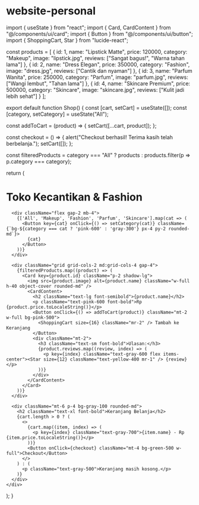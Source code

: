 # website-personal
import { useState } from "react";
import { Card, CardContent } from "@/components/ui/card";
import { Button } from "@/components/ui/button";
import { ShoppingCart, Star } from "lucide-react";

const products = [
  { id: 1, name: "Lipstick Matte", price: 120000, category: "Makeup", image: "lipstick.jpg", reviews: ["Sangat bagus!", "Warna tahan lama"] },
  { id: 2, name: "Dress Elegan", price: 350000, category: "Fashion", image: "dress.jpg", reviews: ["Cantik dan nyaman"] },
  { id: 3, name: "Parfum Wanita", price: 250000, category: "Parfum", image: "parfum.jpg", reviews: ["Wangi lembut", "Tahan lama"] },
  { id: 4, name: "Skincare Premium", price: 500000, category: "Skincare", image: "skincare.jpg", reviews: ["Kulit jadi lebih sehat"] }
];

export default function Shop() {
  const [cart, setCart] = useState([]);
  const [category, setCategory] = useState("All");

  const addToCart = (product) => {
    setCart([...cart, product]);
  };

  const checkout = () => {
    alert("Checkout berhasil! Terima kasih telah berbelanja.");
    setCart([]);
  };

  const filteredProducts = category === "All" ? products : products.filter(p => p.category === category);

  return (
    <div className="p-4">
      <h1 className="text-3xl font-bold text-center mb-4">Toko Kecantikan & Fashion</h1>
      
      <div className="flex gap-2 mb-4">
        {['All', 'Makeup', 'Fashion', 'Parfum', 'Skincare'].map(cat => (
          <Button key={cat} onClick={() => setCategory(cat)} className={`bg-${category === cat ? 'pink-600' : 'gray-300'} px-4 py-2 rounded-md`}>
            {cat}
          </Button>
        ))}
      </div>
      
      <div className="grid grid-cols-2 md:grid-cols-4 gap-4">
        {filteredProducts.map((product) => (
          <Card key={product.id} className="p-2 shadow-lg">
            <img src={product.image} alt={product.name} className="w-full h-40 object-cover rounded-md" />
            <CardContent>
              <h2 className="text-lg font-semibold">{product.name}</h2>
              <p className="text-pink-600 font-bold">Rp {product.price.toLocaleString()}</p>
              <Button onClick={() => addToCart(product)} className="mt-2 w-full bg-pink-500">
                <ShoppingCart size={16} className="mr-2" /> Tambah ke Keranjang
              </Button>
              <div className="mt-2">
                <h3 className="text-sm font-bold">Ulasan:</h3>
                {product.reviews.map((review, index) => (
                  <p key={index} className="text-gray-600 flex items-center"><Star size={12} className="text-yellow-400 mr-1" /> {review}</p>
                ))}
              </div>
            </CardContent>
          </Card>
        ))}
      </div>
      
      <div className="mt-6 p-4 bg-gray-100 rounded-md">
        <h2 className="text-xl font-bold">Keranjang Belanja</h2>
        {cart.length > 0 ? (
          <>
            {cart.map((item, index) => (
              <p key={index} className="text-gray-700">{item.name} - Rp {item.price.toLocaleString()}</p>
            ))}
            <Button onClick={checkout} className="mt-4 bg-green-500 w-full">Checkout</Button>
          </>
        ) : (
          <p className="text-gray-500">Keranjang masih kosong.</p>
        )}
      </div>
    </div>
  );
}
